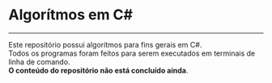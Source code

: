 # Algorítmos em C#
***
Este repositório possui algorítmos para fins gerais em C#.<br>
Todos os programas foram feitos para serem executados em terminais de linha de comando.<br>
**O conteúdo do repositório não está concluído ainda**.
